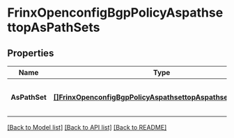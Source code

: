 # FrinxOpenconfigBgpPolicyAspathsettopAsPathSets

## Properties
Name | Type | Description | Notes
------------ | ------------- | ------------- | -------------
**AsPathSet** | [**[]FrinxOpenconfigBgpPolicyAspathsettopAspathsetsAsPathSet**](frinx.openconfig.bgp.policy.aspathsettop.aspathsets.AsPathSet.md) | Optional[List of defined AS path sets] REF:Optional.empty | [optional] [default to null]

[[Back to Model list]](../README.md#documentation-for-models) [[Back to API list]](../README.md#documentation-for-api-endpoints) [[Back to README]](../README.md)


